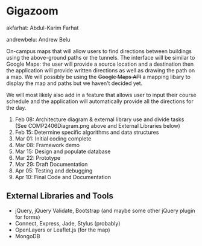 Gigazoom
========

akfarhat: Abdul-Karim Farhat

andrewbelu: Andrew Belu

On-campus maps that will allow users to find directions between buildings using the above-ground paths or the tunnels.
The interface will be similar to Google Maps: the user will provide a source location and a destination then the application will provide written directions as well as drawing the path on a map. 
We will possibly be using the ~~Google Maps API~~ a mapping libary to display the map and paths but we haven't decided yet.

We will most likely also add in a feature that allows user to input their course schedule and the application will automatically provide all the directions for the day. 

1. Feb 08: Architecture diagram & external library use and divide tasks (See COMP2406Diagram.png above and External Libraries below)
2. Feb 15: Determine specific algorithms and data structures
3. Mar 01: Initial coding complete
4. Mar 08: Framework demo
5. Mar 15: Design and populate database
6. Mar 22: Prototype
7. Mar 29: Draft Documentation
8. Apr 05: Testing and debugging
9. Apr 10: Final Code and Documentation

External Libraries and Tools
----------------------------
- jQuery, jQuery Validate, Bootstrap (and maybe some other jQuery plugin for forms)
- Connect, Express, Jade, Stylus (probably)
- OpenLayers or Leaflet.js (for the map)
- MongoDB
